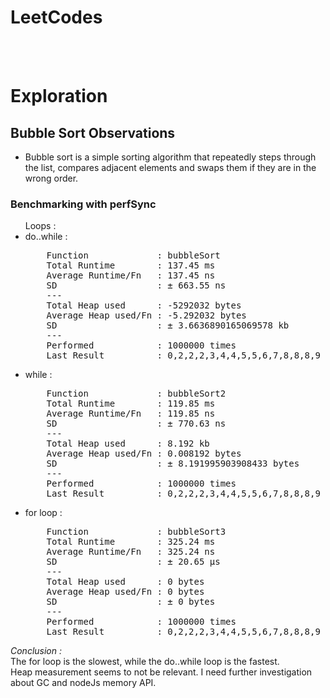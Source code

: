 # LeetCodes

<br><br>

# Exploration

## Bubble Sort Observations

- Bubble sort is a simple sorting algorithm that repeatedly steps through the list, compares adjacent elements and swaps them if they are in the wrong order.

### Benchmarking with perfSync

<ul>Loops :
<li>do..while : </li>
<pre>
    Function             : bubbleSort
    Total Runtime        : 137.45 ms
    Average Runtime/Fn   : 137.45 ns
    SD                   : ± 663.55 ns
    ---
    Total Heap used      : -5292032 bytes
    Average Heap used/Fn : -5.292032 bytes
    SD                   : ± 3.6636890165069578 kb
    ---
    Performed            : 1000000 times
    Last Result          : 0,2,2,2,3,4,4,5,5,6,7,8,8,8,9
</pre>
<li>while : </li>
<pre>
    Function             : bubbleSort2
    Total Runtime        : 119.85 ms
    Average Runtime/Fn   : 119.85 ns
    SD                   : ± 770.63 ns
    ---
    Total Heap used      : 8.192 kb
    Average Heap used/Fn : 0.008192 bytes
    SD                   : ± 8.191995903908433 bytes
    ---
    Performed            : 1000000 times
    Last Result          : 0,2,2,2,3,4,4,5,5,6,7,8,8,8,9
</pre>
<li> for loop : </li>
<pre>
    Function             : bubbleSort3
    Total Runtime        : 325.24 ms
    Average Runtime/Fn   : 325.24 ns
    SD                   : ± 20.65 μs
    ---
    Total Heap used      : 0 bytes
    Average Heap used/Fn : 0 bytes
    SD                   : ± 0 bytes
    ---
    Performed            : 1000000 times
    Last Result          : 0,2,2,2,3,4,4,5,5,6,7,8,8,8,9
</pre>
</ul>

_Conclusion :_ <br>
The for loop is the slowest, while the do..while loop is the fastest. <br>
Heap measurement seems to not be relevant. I need further investigation about GC and nodeJs memory API.

